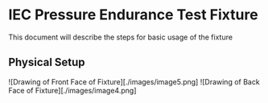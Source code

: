 # IEC Pressure Endurance Test Fixture
This document will describe the steps for basic usage of the fixture
## Physical Setup
![Drawing of Front Face of Fixture][./images/image5.png]
![Drawing of Back Face of Fixture][./images/image4.png]


